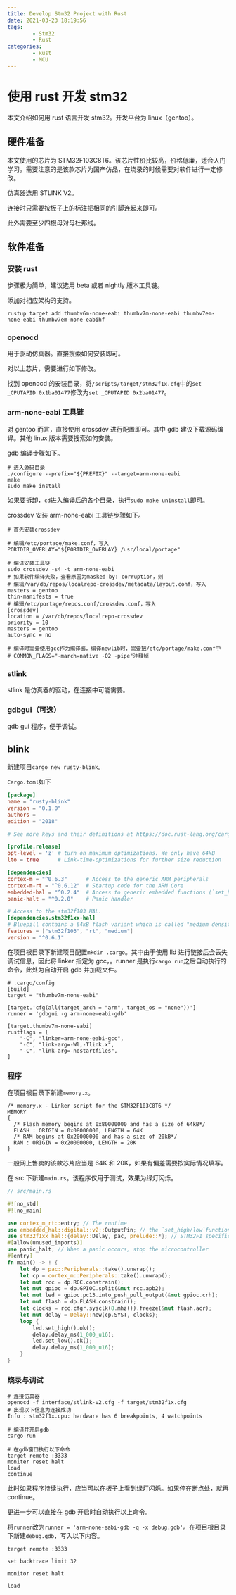 ```yaml
---
title: Develop Stm32 Project with Rust
date: 2021-03-23 18:19:56
tags:
		- Stm32
		- Rust
categories:
		- Rust
		- MCU
---
```


# 使用 rust 开发 stm32

本文介绍如何用 rust 语言开发 stm32。开发平台为 linux（gentoo）。

## 硬件准备

本文使用的芯片为 STM32F103C8T6。该芯片性价比较高，价格低廉，适合入门学习。需要注意的是该款芯片为国产仿品，在烧录的时候需要对软件进行一定修改。

仿真器选用 STLINK V2。

连接时只需要按板子上的标注把相同的引脚连起来即可。

此外需要至少四根母对母杜邦线。

## 软件准备

### 安装 rust

步骤极为简单，建议选用 beta 或者 nightly 版本工具链。

添加对相应架构的支持。

```
rustup target add thumbv6m-none-eabi thumbv7m-none-eabi thumbv7em-none-eabi thumbv7em-none-eabihf
```

### openocd

用于驱动仿真器。直接搜索如何安装即可。

对以上芯片，需要进行如下修改。

找到 openocd 的安装目录，将`/scripts/target/stm32f1x.cfg`中的`set _CPUTAPID 0x1ba01477`修改为`set _CPUTAPID 0x2ba01477`。

### arm-none-eabi 工具链

对 gentoo 而言，直接使用 crossdev 进行配置即可。其中 gdb 建议下载源码编译。其他 linux 版本需要搜索如何安装。

gdb 编译步骤如下。

```
# 进入源码目录
./configure --prefix="${PREFIX}" --target=arm-none-eabi
make
sudo make install
```

如果要拆卸，`cd`进入编译后的各个目录，执行`sudo make uninstall`即可。

crossdev 安装 arm-none-eabi 工具链步骤如下。

```
# 首先安装crossdev

# 编辑/etc/portage/make.conf，写入
PORTDIR_OVERLAY="${PORTDIR_OVERLAY} /usr/local/portage"

# 编译安装工具链
sudo crossdev -s4 -t arm-none-eabi
# 如果软件编译失败，查看原因为masked by: corruption，则
# 编辑/var/db/repos/localrepo-crossdev/metadata/layout.conf，写入
masters = gentoo
thin-manifests = true
# 编辑/etc/portage/repos.conf/crossdev.conf，写入
[crossdev]
location = /var/db/repos/localrepo-crossdev
priority = 10
masters = gentoo
auto-sync = no

# 编译时需要使用gcc作为编译器，编译newlib时，需要把/etc/portage/make.conf中
# COMMON_FLAGS="-march=native -O2 -pipe"注释掉
```

### stlink

stlink 是仿真器的驱动，在连接中可能需要。

### gdbgui（可选）

gdb gui 程序，便于调试。

## blink

新建项目`cargo new rusty-blink`。

`Cargo.toml`如下

```toml
[package]
name = "rusty-blink"
version = "0.1.0"
authors =
edition = "2018"

# See more keys and their definitions at https://doc.rust-lang.org/cargo/reference/manifest.html

[profile.release]
opt-level = 'z' # turn on maximum optimizations. We only have 64kB
lto = true      # Link-time-optimizations for further size reduction

[dependencies]
cortex-m = "^0.6.3"      # Access to the generic ARM peripherals
cortex-m-rt = "^0.6.12"  # Startup code for the ARM Core
embedded-hal = "^0.2.4"  # Access to generic embedded functions (`set_high`)
panic-halt = "^0.2.0"    # Panic handler

# Access to the stm32f103 HAL.
[dependencies.stm32f1xx-hal]
# Bluepill contains a 64kB flash variant which is called "medium density"
features = ["stm32f103", "rt", "medium"]
version = "^0.6.1"
```

在项目根目录下新建项目配置`mkdir .cargo`。其中由于使用 lld 进行链接后会丢失调试信息，因此将 linker 指定为 gcc，。runner 是执行`cargo run`之后自动执行的命令，此处为自动开启 gdb 并加载文件。

```
# .cargo/config
[build]
target = "thumbv7m-none-eabi"

[target.'cfg(all(target_arch = "arm", target_os = "none"))']
runner = 'gdbgui -g arm-none-eabi-gdb'

[target.thumbv7m-none-eabi]
rustflags = [
	"-C", "linker=arm-none-eabi-gcc",
	"-C", "link-arg=-Wl,-Tlink.x",
	"-C", "link-arg=-nostartfiles",
]
```

### 程序

在项目根目录下新建`memory.x`。

```
/* memory.x - Linker script for the STM32F103C8T6 */
MEMORY
{
  /* Flash memory begins at 0x80000000 and has a size of 64kB*/
  FLASH : ORIGIN = 0x08000000, LENGTH = 64K
  /* RAM begins at 0x20000000 and has a size of 20kB*/
  RAM : ORIGIN = 0x20000000, LENGTH = 20K
}
```

一般网上售卖的该款芯片应当是 64K 和 20K，如果有偏差需要按实际情况填写。

在 src 下新建`main.rs`。该程序仅用于测试，效果为绿灯闪烁。

```rust
// src/main.rs

#![no_std]
#![no_main]

use cortex_m_rt::entry; // The runtime
use embedded_hal::digital::v2::OutputPin; // the `set_high/low`function
use stm32f1xx_hal::{delay::Delay, pac, prelude::*}; // STM32F1 specific functions
#[allow(unused_imports)]
use panic_halt; // When a panic occurs, stop the microcontroller
#[entry]
fn main() -> ! {
    let dp = pac::Peripherals::take().unwrap();
    let cp = cortex_m::Peripherals::take().unwrap();
    let mut rcc = dp.RCC.constrain();
    let mut gpioc = dp.GPIOC.split(&mut rcc.apb2);
    let mut led = gpioc.pc13.into_push_pull_output(&mut gpioc.crh);
    let mut flash = dp.FLASH.constrain();
    let clocks = rcc.cfgr.sysclk(8.mhz()).freeze(&mut flash.acr);
    let mut delay = Delay::new(cp.SYST, clocks);
    loop {
        led.set_high().ok();
        delay.delay_ms(1_000_u16);
        led.set_low().ok();
        delay.delay_ms(1_000_u16);
    }
}
```

### 烧录与调试

```
# 连接仿真器
openocd -f interface/stlink-v2.cfg -f target/stm32f1x.cfg
# 出现以下信息为连接成功
Info : stm32f1x.cpu: hardware has 6 breakpoints, 4 watchpoints

# 编译并开启gdb
cargo run

# 在gdb窗口执行以下命令
target remote :3333
moniter reset halt
load
continue
```

此时如果程序持续执行，应当可以在板子上看到绿灯闪烁。如果停在断点处，就再 continue。

更进一步可以直接在 gdb 开启时自动执行以上命令。

将`runner`改为`runner = 'arm-none-eabi-gdb -q -x debug.gdb'`。在项目根目录下新建`debug.gdb`，写入以下内容。

```
target remote :3333

set backtrace limit 32

monitor reset halt

load
```
